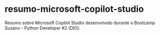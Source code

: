 # resumo-microsoft-copilot-studio
Resumo sobre Microsoft Copilot Studio desenvolvido durante o Bootcamp Suzano - Python Developer #2 (DIO).
